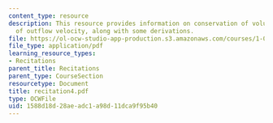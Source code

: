 ```yaml
---
content_type: resource
description: This resource provides information on conservation of volume, estimate
  of outflow velocity, along with some derivations.
file: https://ol-ocw-studio-app-production.s3.amazonaws.com/courses/1-060-engineering-mechanics-ii-spring-2006/1588d18d28aeadc1a98d11dca9f95b40_recitation4.pdf
file_type: application/pdf
learning_resource_types:
- Recitations
parent_title: Recitations
parent_type: CourseSection
resourcetype: Document
title: recitation4.pdf
type: OCWFile
uid: 1588d18d-28ae-adc1-a98d-11dca9f95b40
---
```

